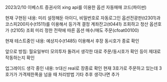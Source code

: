 2023/2/10
이베스트 증권사의 xing api를 이용한 옵션 자동매매 코드(파이썬)

현재 구현된 내용:
미리 설정해둔 아이디, 비밀번호로 자동로그인
옵션전광판(t2301)과 코스피200지수(t1511)를 이용해서 등가격 결정
계좌잔고(t0441) 조회하고 청산
옵션호가 (t2105) 조회
미리 정한 전략에 따른 옵션 매수/매도 주문(cfoat00100)


현재 테스트중인 내용:
예상지수(t1485) 이용해서 후장 동시호가 종료 확인


앞으로 방침:
월요일부터 모의투자 돌려서 생각한 대로 주문/동시호가 확인 등이 제대로 작동하는지 확인


업그레이드 생각 중인 내용:
tr대신 real로 장종료 확인
현재 3호가로 주문하고 있는데 3호가가 가격제한폭을 넘을 때 처리방법
기타 추후 생각나면 추가
